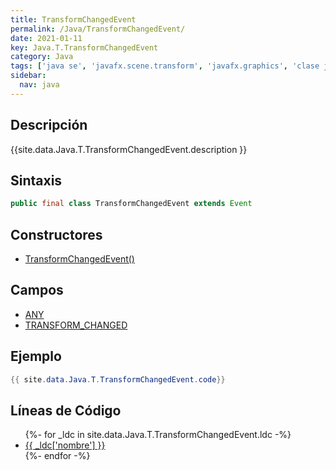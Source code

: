 ```yaml
---
title: TransformChangedEvent
permalink: /Java/TransformChangedEvent/
date: 2021-01-11
key: Java.T.TransformChangedEvent
category: Java
tags: ['java se', 'javafx.scene.transform', 'javafx.graphics', 'clase java', 'JavaFX 8.0']
sidebar: 
  nav: java
---
```


## Descripción
{{site.data.Java.T.TransformChangedEvent.description }}

## Sintaxis
~~~java
public final class TransformChangedEvent extends Event
~~~

## Constructores
* [TransformChangedEvent()](/Java/TransformChangedEvent/TransformChangedEvent/)

## Campos
* [ANY](/Java/TransformChangedEvent/ANY)
* [TRANSFORM_CHANGED](/Java/TransformChangedEvent/TRANSFORM_CHANGED)

## Ejemplo
~~~java
{{ site.data.Java.T.TransformChangedEvent.code}}
~~~

## Líneas de Código
<ul>
{%- for _ldc in site.data.Java.T.TransformChangedEvent.ldc -%}
   <li>
       <a href="{{_ldc['url'] }}">{{ _ldc['nombre'] }}</a>
   </li>
{%- endfor -%}
</ul>

